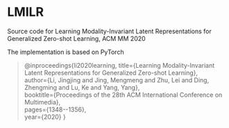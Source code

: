 # LMILR
Source code for Learning Modality-Invariant Latent Representations for Generalized Zero-shot Learning, ACM MM 2020

The implementation is based on PyTorch

>@inproceedings{li2020learning,
>  title={Learning Modality-Invariant Latent Representations for Generalized Zero-shot Learning},  
>  author={Li, Jingjing and Jing, Mengmeng and Zhu, Lei and Ding, Zhengming and Lu, Ke and Yang, Yang},  
>  booktitle={Proceedings of the 28th ACM International Conference on Multimedia},  
>  pages={1348--1356},  
>  year={2020}
> }
